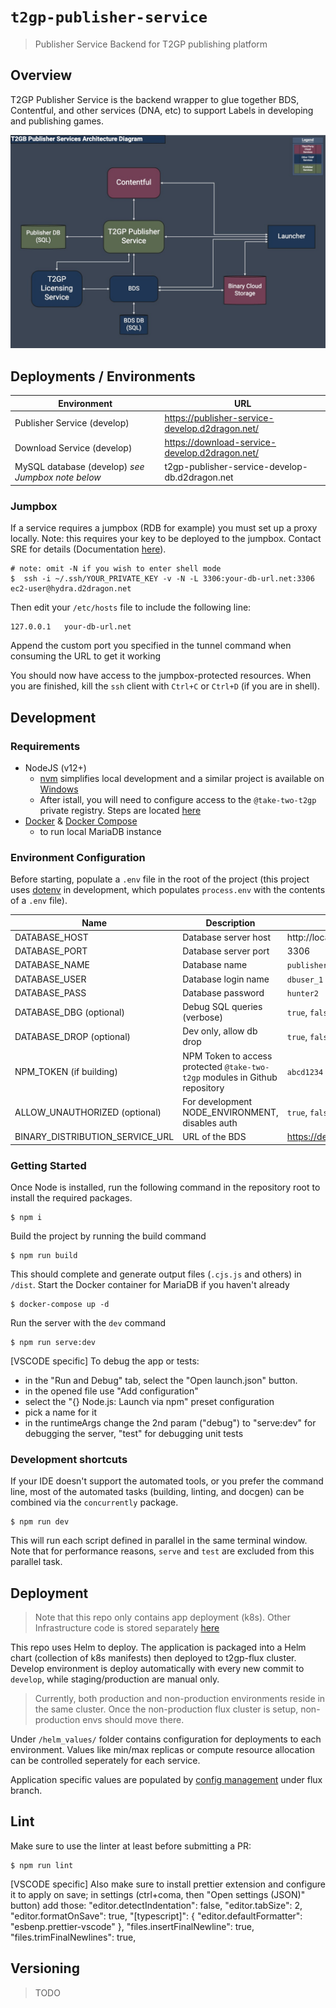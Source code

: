 # `t2gp-publisher-service`

> Publisher Service Backend for T2GP publishing platform

## Overview

T2GP Publisher Service is the backend wrapper to glue together BDS, Contentful, and other services (DNA, etc) to support Labels in developing and publishing games.

![](docs/architecture_diagram.jpg)

## Deployments / Environments

| Environment | URL |
|-------------|-----|
| Publisher Service (develop) | https://publisher-service-develop.d2dragon.net/ |
| Download Service (develop) | https://download-service-develop.d2dragon.net/ |
| MySQL database (develop) *see Jumpbox note below* | t2gp-publisher-service-develop-db.d2dragon.net |

### Jumpbox

If a service requires a jumpbox (RDB for example) you must set up a proxy locally. Note: this requires your key to be deployed to the jumpbox. Contact SRE for details (Documentation [here](https://paper.dropbox.com/doc/D2C-Jumpbox-Setup-Instructions--BIZp8JXgVjaEzy0zfKTxvJSkAQ-yRFIDZ66gkmFjfA6V44Kp)).

```shell
# note: omit -N if you wish to enter shell mode
$  ssh -i ~/.ssh/YOUR_PRIVATE_KEY -v -N -L 3306:your-db-url.net:3306 ec2-user@hydra.d2dragon.net
```

Then edit your `/etc/hosts` file to include the following line:

```hosts
127.0.0.1   your-db-url.net
```

Append the custom port you specified in the tunnel command when consuming the URL to get it working

You should now have access to the jumpbox-protected resources. When you are finished, kill the `ssh` client with `Ctrl+C` or `Ctrl+D` (if you are in shell).


## Development

### Requirements

- NodeJS (v12+)
  - [nvm](https://github.com/nvm-sh/nvm) simplifies local development and a similar project is available on [Windows](https://github.com/coreybutler/nvm-windows)
  - After istall, you will need to configure access to the `@take-two-t2gp` private registry. Steps are located [here](https://hub.gametools.dev/display/TGP/T2GP+Engineering+Getting+Started)
- [Docker](https://www.docker.com/) & [Docker Compose](https://docs.docker.com/compose/)
  - to run local MariaDB instance

### Environment Configuration

Before starting, populate a `.env` file in the root of the project (this project uses [dotenv](https://www.npmjs.com/package/dotenv) in development, which populates `process.env` with the contents of a `.env` file).

| Name                            | Description                                                                 | Example                  |
| --------------------------------| --------------------------------------------------------------------------- | ------------------------ |
| DATABASE_HOST                   | Database server host                                                        | http://localhost         |
| DATABASE_PORT                   | Database server port                                                        | 3306                     |
| DATABASE_NAME                   | Database name                                                               | `publisher_services_dev` |
| DATABASE_USER                   | Database login name                                                         | `dbuser_1`               |
| DATABASE_PASS                   | Database password                                                           | `hunter2`                |
| DATABASE_DBG (optional)         | Debug SQL queries (verbose)                                                 | `true`, `false`          |
| DATABASE_DROP (optional)        | Dev only, allow db drop                                                     | `true`, `false`          |
| NPM_TOKEN (if building)         | NPM Token to access protected `@take-two-t2gp` modules in Github repository | `abcd1234`               |
| ALLOW_UNAUTHORIZED (optional)   | For development NODE_ENVIRONMENT, disables auth                             | `true`, `false`          |
| BINARY_DISTRIBUTION_SERVICE_URL | URL of the BDS              |  https://dev.bds.api.2kcoretech.online/api/v1.0 |

### Getting Started

Once Node is installed, run the following command in the repository root to install the required packages.

    $ npm i

Build the project by running the build command

    $ npm run build

This should complete and generate output files (`.cjs.js` and others) in `/dist`. Start the Docker container for MariaDB if you haven't already

    $ docker-compose up -d

Run the server with the `dev` command

    $ npm run serve:dev

[VSCODE specific] To debug the app or tests:

- in the "Run and Debug" tab, select the "Open launch.json" button.
- in the opened file use "Add configuration"
- select the "{} Node.js: Launch via npm" preset configuration
- pick a name for it
- in the runtimeArgs change the 2nd param ("debug") to "serve:dev" for debugging the server, "test" for debugging unit tests

### Development shortcuts

If your IDE doesn't support the automated tools, or you prefer the command line, most of the automated tasks (building, linting, and docgen) can be combined via the `concurrently` package.

    $ npm run dev

This will run each script defined in parallel in the same terminal window. Note that for performance reasons, `serve` and `test` are excluded from this parallel task.

## Deployment

> Note that this repo only contains app deployment (k8s). 
> Other Infrastructure code is stored separately [here](https://github.com/take-two-t2gp/t2gp-publisher-service-infrastructure/)

This repo uses Helm to deploy. The application is packaged into a Helm chart (collection of k8s manifests) then deployed to t2gp-flux cluster. Develop environment is deploy automatically with every new commit to `develop`, while staging/production are manual only.

> Currently, both production and non-production environments reside in the same cluster. Once the non-production flux cluster is setup, non-production envs should move there.

Under `/helm_values/` folder contains configuration for deployments to each environment. Values like min/max replicas or compute resource allocation can be controlled seperately for each service. 

Application specific values are populated by [config management](https://github.com/take-two-t2gp/d2c-config-mgmt/) under flux branch.

## Lint

Make sure to use the linter at least before submitting a PR:

    $ npm run lint

[VSCODE specific] Also make sure to install prettier extension and configure it to apply on save; in settings (ctrl+coma, then "Open settings (JSON)" button) add those:
"editor.detectIndentation": false,
"editor.tabSize": 2,
"editor.formatOnSave": true,
"[typescript]": {
"editor.defaultFormatter": "esbenp.prettier-vscode"
},
"files.insertFinalNewline": true,
"files.trimFinalNewlines": true,

## Versioning

> TODO
